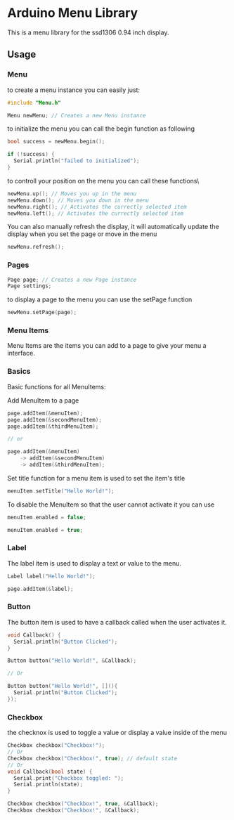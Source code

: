 # Arduino Menu Library
This is a menu library for the ssd1306 0.94 inch display.

## Usage
### Menu
to create a menu instance you can easily just:
```cpp
#include "Menu.h"

Menu newMenu; // Creates a new Menu instance
```

to initialize the menu you can call the begin function as following
```cpp
bool success = newMenu.begin();

if (!success) {
  Serial.println("failed to initialized");
}
```

to controll your position on the menu you can call these functions\
```cpp
newMenu.up(); // Moves you up in the menu
newMenu.down(); // Moves you down in the menu
newMenu.right(); // Activates the currectly selected item
newMenu.left(); // Activates the currectly selected item
```

You can also manually refresh the display, it will automatically update the display when you set the page or move in the menu
```cpp
newMenu.refresh();
```

### Pages
```cpp
Page page; // Creates a new Page instance
Page settings;
```

to display a page to the menu you can use the setPage function
```cpp
newMenu.setPage(page);
```

### Menu Items
Menu Items are the items you can add to a page to give your menu a interface.

### Basics
Basic functions for all MenuItems:

Add MenuItem to a page
```cpp
page.addItem(&menuItem);
page.addItem(&secondMenuItem);
page.addItem(&thirdMenuItem);

// or

page.addItem(&menuItem)
    -> addItem(&secondMenuItem)
    -> addItem(&thirdMenuItem);
```

Set title function for a menu item is used to set the item's title
```cpp
menuItem.setTitle("Hello World!");
```

To disable the MenuItem so that the user cannot activate it you can use
```cpp
menuItem.enabled = false;

menuItem.enabled = true;
```

### Label
The label item is used to display a text or value to the menu.

```cpp
Label label("Hello World!");

page.addItem(&label);
```

### Button
The button item is used to have a callback called when the user activates it.

```cpp
void Callback() {
  Serial.println("Button Clicked");
}

Button button("Hello World!", &Callback);

// Or

Button button("Hello World!", [](){
  Serial.println("Button Clicked");
});
```

### Checkbox
the checknox is used to toggle a value or display a value inside of the menu

```cpp
Checkbox checkbox("Checkbox!");
// Or
Checkbox checkbox("Checkbox!", true); // default state
// Or
void Callback(bool state) {
  Serial.print("Checkbox toggled: ");
  Serial.println(state);
}

Checkbox checkbox("Checkbox!", true, &Callback);
Checkbox checkbox("Checkbox!", &Callback);
```
